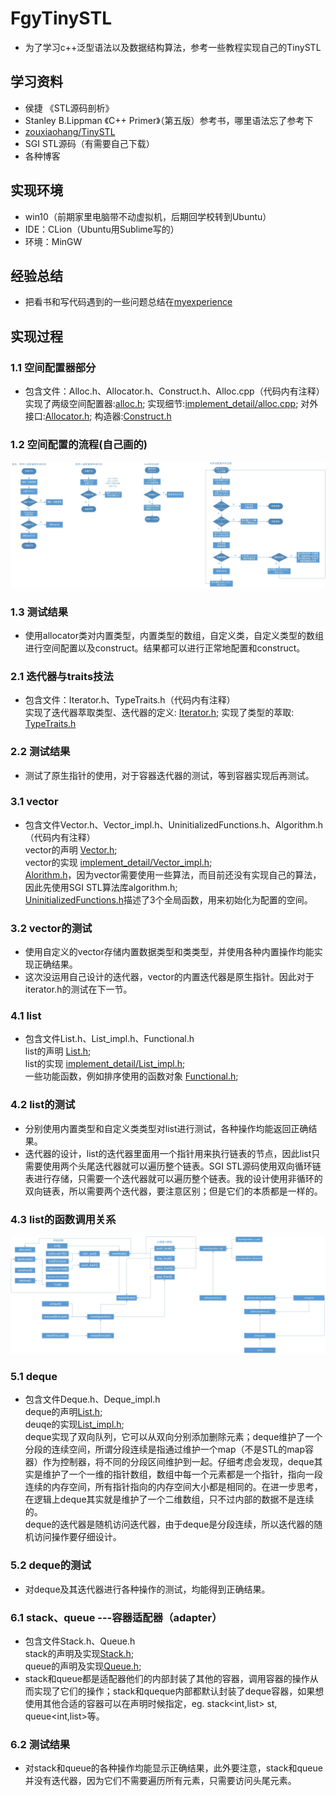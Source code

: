 # FgyTinySTL
* 为了学习c++泛型语法以及数据结构算法，参考一些教程实现自己的TinySTL<br>

## 学习资料
* 侯捷 《STL源码剖析》
* Stanley B.Lippman 《C++ Primer》（第五版）参考书，哪里语法忘了参考下
* [zouxiaohang/TinySTL](https://github.com/zouxiaohang/TinySTL)
* SGI STL源码（有需要自己下载）
* 各种博客<br>

## 实现环境
* win10（前期家里电脑带不动虚拟机，后期回学校转到Ubuntu）
* IDE：CLion（Ubuntu用Sublime写的）
* 环境：MinGW

## 经验总结
* 把看书和写代码遇到的一些问题总结在[myexperience](https://github.com/fgy1995/FgyTinySTL/tree/master/myexperience)<br>

## 实现过程
### 1.1 空间配置器部分
* 包含文件：Alloc.h、Allocator.h、Construct.h、Alloc.cpp（代码内有注释）<br>
实现了两级空间配置器:[alloc.h](https://github.com/fgy1995/FgyTinySTL/blob/master/Alloc.h); 实现细节:[implement_detail/alloc.cpp](https://github.com/fgy1995/FgyTinySTL/tree/master/implement_detail); 对外接口:[Allocator.h](https://github.com/fgy1995/FgyTinySTL/blob/master/Allocator.h); 构造器:[Construct.h](https://github.com/fgy1995/FgyTinySTL/blob/master/Construct.h)<br>
### 1.2 空间配置的流程(自己画的)
![](https://github.com/fgy1995/FgyTinySTL/blob/master/picture/%E5%88%86%E7%BA%A7%E7%A9%BA%E9%97%B4%E9%85%8D%E7%BD%AE%E6%B5%81%E7%A8%8B.jpg)
### 1.3 测试结果
* 使用allocator类对内置类型，内置类型的数组，自定义类，自定义类型的数组进行空间配置以及construct。结果都可以进行正常地配置和construct。

### 2.1 迭代器与traits技法
* 包含文件：Iterator.h、TypeTraits.h（代码内有注释）<br>
实现了迭代器萃取类型、迭代器的定义: [Iterator.h](https://github.com/fgy1995/FgyTinySTL/blob/master/Iterator.h); 实现了类型的萃取: [TypeTraits.h](https://github.com/fgy1995/FgyTinySTL/blob/master/TypeTraits.h)<br>
### 2.2 测试结果
* 测试了原生指针的使用，对于容器迭代器的测试，等到容器实现后再测试。<br>
### 3.1 vector
* 包含文件Vector.h、Vector_impl.h、UninitializedFunctions.h、Algorithm.h（代码内有注释）<br>
vector的声明 [Vector.h](https://github.com/fgy1995/FgyTinySTL/blob/master/Vector.h);<br>
vector的实现 [implement_detail/Vector_impl.h](https://github.com/fgy1995/FgyTinySTL/blob/master/implement_detail/Vector_impl.h);<br>
[Alorithm.h](https://github.com/fgy1995/FgyTinySTL/blob/master/Algorithm.h)，因为vector需要使用一些算法，而目前还没有实现自己的算法，因此先使用SGI STL算法库algorithm.h; <br>
[UninitializedFunctions.h](https://github.com/fgy1995/FgyTinySTL/blob/master/UninitializedFunctions.h)描述了3个全局函数，用来初始化为配置的空间。<br>
### 3.2 vector的测试
* 使用自定义的vector存储内置数据类型和类类型，并使用各种内置操作均能实现正确结果。<br>
* 这次没运用自己设计的迭代器，vector的内置迭代器是原生指针。因此对于iterator.h的测试在下一节。<br>
### 4.1 list
* 包含文件List.h、List_impl.h、Functional.h<br>
list的声明 [List.h](https://github.com/fgy1995/FgyTinySTL/blob/master/List.h);<br>
list的实现 [implement_detail/List_impl.h](https://github.com/fgy1995/FgyTinySTL/blob/master/implement_detail/List_impl.h);<br>
一些功能函数，例如排序使用的函数对象 [Functional.h](https://github.com/fgy1995/FgyTinySTL/blob/master/Functional.h);<br>
### 4.2 list的测试
* 分别使用内置类型和自定义类类型对list进行测试，各种操作均能返回正确结果。<br>
* 迭代器的设计，list的迭代器里面用一个指针用来执行链表的节点，因此list只需要使用两个头尾迭代器就可以遍历整个链表。SGI STL源码使用双向循环链表进行存储，只需要一个迭代器就可以遍历整个链表。我的设计使用非循环的双向链表，所以需要两个迭代器，要注意区别；但是它们的本质都是一样的。<br>
### 4.3 list的函数调用关系
![](https://github.com/fgy1995/FgyTinySTL/blob/master/picture/List%E5%87%BD%E6%95%B0%E8%B0%83%E7%94%A8%E5%85%B3%E7%B3%BB.jpg)
<br>
### 5.1 deque
* 包含文件Deque.h、Deque_impl.h<br>
deque的声明[List.h](https://github.com/fgy1995/FgyTinySTL/blob/master/Deque.h);<br>
deuqe的实现[List_impl.h](https://github.com/fgy1995/FgyTinySTL/blob/master/implement_detail/Deque_impl.h);<br>
deque实现了双向队列，它可以从双向分别添加删除元素；deque维护了一个分段的连续空间，所谓分段连续是指通过维护一个map（不是STL的map容器）作为控制器，将不同的分段区间维护到一起。仔细考虑会发现，deque其实是维护了一个一维的指针数组，数组中每一个元素都是一个指针，指向一段连续的内存空间，所有指针指向的内存空间大小都是相同的。在进一步思考，在逻辑上deque其实就是维护了一个二维数组，只不过内部的数据不是连续的。<br>
deque的迭代器是随机访问迭代器，由于deque是分段连续，所以迭代器的随机访问操作要仔细设计。<br>
### 5.2 deque的测试
* 对deque及其迭代器进行各种操作的测试，均能得到正确结果。<br>
### 6.1 stack、queue ---容器适配器（adapter）
* 包含文件Stack.h、Queue.h<br>
stack的声明及实现[Stack.h](https://github.com/fgy1995/FgyTinySTL/blob/master/Stack.h);<br>
queue的声明及实现[Queue.h](https://github.com/fgy1995/FgyTinySTL/blob/master/Queue.h);<br>
* stack和queue都是适配器他们的内部封装了其他的容器，调用容器的操作从而实现了它们的操作；stack和queque内部都默认封装了deque容器，如果想使用其他合适的容器可以在声明时候指定，eg. stack<int,list<int>> st, queue<int,list<int>>等。<br>
### 6.2 测试结果
* 对stack和queue的各种操作均能显示正确结果，此外要注意，stack和queue并没有迭代器，因为它们不需要遍历所有元素，只需要访问头尾元素。<br>

